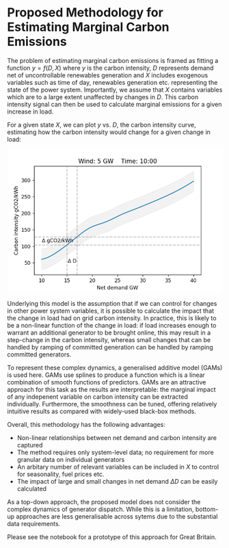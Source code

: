 # Proposed Methodology for Estimating Marginal Carbon Emissions 

The problem of estimating marginal carbon emissions is framed as fitting a function $y = f(D, X)$ where $y$ is the carbon intensity, $D$ represents demand net of uncontrollable renewables generation and $X$ includes exogenous variables such as time of day, renewables generation etc. representing the state of the power system. Importantly, we assume that $X$ contains variables which are to a large extent unaffected by changes in $D$. This carbon intensity signal can then be used to calculate marginal emissions for a given increase in load.

For a given state $X$, we can plot $y$ vs. $D$, the carbon intensity curve, estimating how the carbon intensity would change for a given change in load: 

![Carbon intensity curve](https://raw.githubusercontent.com/pwdemars/marginal_carbon_intensity/main/img/example_curve.png)

Underlying this model is the assumption that if we can control for changes in other power system variables, it is possible to calculate the impact that the change in load had on grid carbon intensity. In practice, this is likely to be a non-linear function of the change in load: if load increases enough to warrant an additional generator to be brought online, this may result in a step-change in the carbon intensity, whereas small changes that can be handled by ramping of committed generation can be handled by ramping committed generators. 

To represent these complex dynamics, a generalised additive model (GAMs) is used here. GAMs use splines to produce a function which is a linear combination of smooth functions of predictors. GAMs are an attractive approach for this task as the results are interpretable: the marginal impact of any indepenent variable on carbon intensity can be extracted individually. Furthermore, the smoothness can be tuned, offering relatively intuitive results as compared with widely-used black-box methods. 

Overall, this methodology has the following advantages: 

- Non-linear relationships between net demand and carbon intensity are captured
- The method requires only system-level data; no requirement for more granular data on individual generators
- An arbitary number of relevant variables can be included in $X$ to control for seasonality, fuel prices etc.
- The impact of large and small changes in net demand $\Delta D$ can be easily calculated

As a top-down approach, the proposed model does not consider the complex dynamics of generator dispatch. While this is a limitation, bottom-up approaches are less generalisable across sytems due to the substantial data requirements. 

Please see the notebook for a prototype of this approach for Great Britain.  